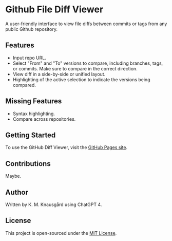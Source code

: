 # Github File Diff Viewer

A user-friendly interface to view file diffs between commits or tags from any public Github repository.

## Features

- Input repo URL.
- Select "From" and "To" versions to compare, including branches, tags, or commits. Make sure to compare in the correct direction.
- View diff in a side-by-side or unified layout.
- Highlighting of the active selection to indicate the versions being compared.

## Missing Features

- Syntax highlighting.
- Compare across repositories.

## Getting Started

To use the GitHub Diff Viewer, visit the [GitHub Pages site](https://kristianmk.github.io/filediff/).

## Contributions

Maybe.

## Author

Written by K. M. Knausgård using ChatGPT 4.

## License

This project is open-sourced under the [MIT License](LICENSE).
